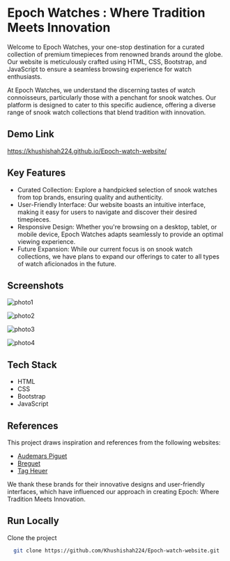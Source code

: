
#  Epoch Watches : Where Tradition Meets Innovation

Welcome to Epoch Watches, your one-stop destination for a curated collection of premium timepieces from renowned brands around the globe. Our website is meticulously crafted using HTML, CSS, Bootstrap, and JavaScript to ensure a seamless browsing experience for watch enthusiasts.

At Epoch Watches, we understand the discerning tastes of watch connoisseurs, particularly those with a penchant for snook watches. Our platform is designed to cater to this specific audience, offering a diverse range of snook watch collections that blend tradition with innovation.


## Demo Link

https://khushishah224.github.io/Epoch-watch-website/


## Key Features

- Curated Collection: Explore a handpicked selection of snook watches from top brands, ensuring quality and authenticity.
- User-Friendly Interface: Our website boasts an intuitive interface, making it easy for users to navigate and discover their desired timepieces.
- Responsive Design: Whether you're browsing on a desktop, tablet, or mobile device, Epoch Watches adapts seamlessly to provide an optimal viewing experience.
- Future Expansion: While our current focus is on snook watch collections, we have plans to expand our offerings to cater to all types of watch aficionados in the future.


## Screenshots

![photo1](https://github.com/Khushishah224/Epoch-watch-website/assets/153625296/34f29324-78c7-43e2-8ede-0c8ff42ccf8f)

![photo2](https://github.com/Khushishah224/Epoch-watch-website/assets/153625296/356298aa-5c34-42ee-ac65-86de25a0df96)

![photo3](https://github.com/Khushishah224/Epoch-watch-website/assets/153625296/a3de9d24-b0ee-4df3-ac71-7afa52a786c8)

![photo4](https://github.com/Khushishah224/Epoch-watch-website/assets/153625296/8139888a-15fa-408a-982d-8d57489d79d6)


## Tech Stack

- HTML
- CSS
- Bootstrap
- JavaScript

## References

This project draws inspiration and references from the following websites:

- [Audemars Piguet](https://www.audemarspiguet.com)
- [Breguet](https://www.breguet.com)
- [Tag Heuer](https://www.tagheuer.com)

We thank these brands for their innovative designs and user-friendly interfaces, which have influenced our approach in creating Epoch: Where Tradition Meets Innovation.


## Run Locally

Clone the project

```bash
  git clone https://github.com/Khushishah224/Epoch-watch-website.git
```
